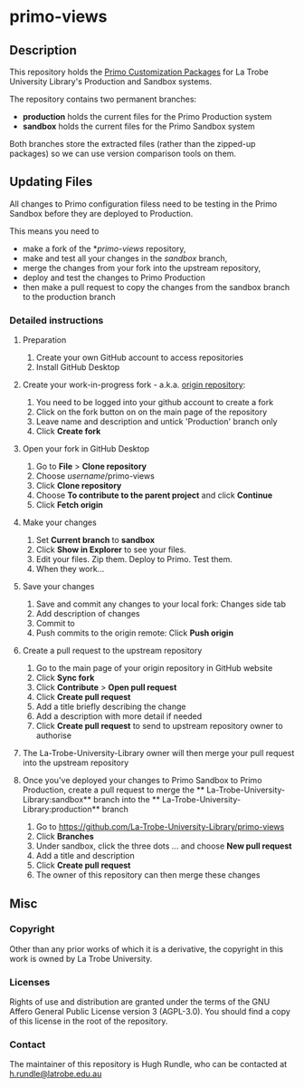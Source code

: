 # primo-views

## Description 
This repository holds the [Primo Customization Packages](https://knowledge.exlibrisgroup.com/Primo/Product_Documentation/Primo/Back_Office_Guide/090Primo_Utilities/The_UI_Customization_Package_Manager) for La Trobe University Library's Production and Sandbox systems.

The repository contains two permanent branches:

- **production** holds the current files for the Primo Production system
- **sandbox** holds the current files for the Primo Sandbox system

Both branches store the extracted files (rather than the zipped-up packages) so we can use version comparison tools on them.


## Updating Files

All changes to Primo configuration filess need to be testing in the Primo Sandbox before they are deployed to Production.

This means you need to 
- make a fork of the **primo-views* repository, 
- make and test all your changes in the *sandbox* branch, 
- merge the changes from your fork into the upstream repository, 
- deploy and test the changes to Primo Production
- then make a pull request to copy the changes from the sandbox branch to the production branch 

### Detailed instructions
1. Preparation
    1. Create your own GitHub account to access repositories
    2. Install GitHub Desktop

2. Create your work-in-progress fork - a.k.a. [origin repository](https://git-for-librarians.netlify.app/forking#origin-and-upstream-repository):
    1. You need to be logged into your github account to create a fork
    2. Click on the fork button on on the main page of the repository
    3. Leave name and description and untick 'Production' branch only
    4. Click **Create fork**
    
3. Open your fork in GitHub Desktop
    1. Go to **File** > **Clone repository**
    2. Choose *username*/primo-views
    3. Click **Clone repository**
    4. Choose **To contribute to the parent project** and click **Continue**
    5. Click **Fetch origin**

4. Make your changes 
    1. Set **Current branch** to **sandbox**
    2. Click **Show in Explorer** to see your files.
    3. Edit your files. Zip them. Deploy to Primo. Test them. 
    4. When they work...

5. Save your changes
    1. Save and commit any changes to your local fork: Changes side tab
	2. Add description of changes
	3. Commit to <branchname>
    4. Push commits to the origin remote: Click **Push origin**
    
6. Create a pull request to the upstream repository
    1. Go to the main page of your origin repository in GitHub website
	2. Click **Sync fork**
	3. Click **Contribute** > **Open pull request**
    4. Click **Create pull request**
	5. Add a title briefly describing the change
	6. Add a description with more detail if needed
	7. Click **Create pull request** to send to upstream repository owner to authorise

7. The La-Trobe-University-Library owner will then merge your pull request into the upstream repository

8. Once you've deployed your changes to Primo Sandbox to Primo Production, create a pull request to merge the ** La-Trobe-University-Library:sandbox** branch into the ** La-Trobe-University-Library:production** branch
	1. Go to https://github.com/La-Trobe-University-Library/primo-views
	2. Click **Branches**
	3. Under sandbox, click the three dots ... and choose **New pull request**
	4. Add a title and description
	5. Click **Create pull request**
	6. The owner of this repository can then merge these changes

## Misc

### Copyright

Other than any prior works of which it is a derivative, the copyright in this work is owned by La Trobe University.

### Licenses

Rights of use and distribution are granted under the terms of the GNU Affero General Public License version 3 (AGPL-3.0). You should find a copy of this license in the root of the repository.

### Contact

The maintainer of this repository is Hugh Rundle, who can be contacted at h.rundle@latrobe.edu.au

